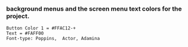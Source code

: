 <!-- @format -->

### background menus and the screen menu text colors for the project.

```
Button Color 1 = #FFAC12-+
Text = #FAFF00
Font-type: Poppins,  Actor, Adamina

```
